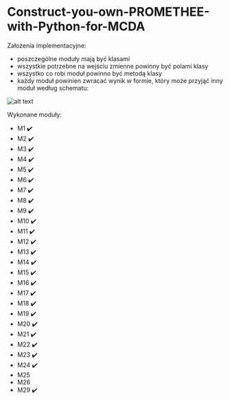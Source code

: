 # Construct-you-own-PROMETHEE-with-Python-for-MCDA
Założenia implementacyjne:
- poszczególne moduły mają być klasami
- wszystkie potrzebne na wejściu zmienne powinny być polami klasy
- wszystko co robi moduł powinno być metodą klasy
- każdy moduł powinien zwracać wynik w formie, który może przyjąć inny moduł według schematu:

![alt text](https://github.com/WAndraszyk/Construct-your-own-PROMETHEE-with-Python-for-MCDA/blob/main/schemat.png "Schemat modułów")

Wykonane moduły:
- M1  :heavy_check_mark: 
- M2  :heavy_check_mark:
- M3  :heavy_check_mark:
- M4  :heavy_check_mark:
- M5  :heavy_check_mark:
- M6  :heavy_check_mark:
- M7  :heavy_check_mark:
- M8  :heavy_check_mark:
- M9  :heavy_check_mark:
- M10 :heavy_check_mark:
- M11 :heavy_check_mark:
- M12 :heavy_check_mark:
- M13 :heavy_check_mark:
- M14 :heavy_check_mark:
- M15 :heavy_check_mark:
- M16 :heavy_check_mark:
- M17 :heavy_check_mark:
- M18 :heavy_check_mark:
- M19 :heavy_check_mark:
- M20 :heavy_check_mark:
- M21 :heavy_check_mark:
- M22 :heavy_check_mark:
- M23 :heavy_check_mark:
- M24 :heavy_check_mark:
- M25
- M26
- M29 :heavy_check_mark:
